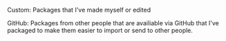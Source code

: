 Custom: Packages that I've made myself or edited

GitHub: Packages from other people that are availiable via GitHub that I've packaged to make them easier to import or send to other people. 
